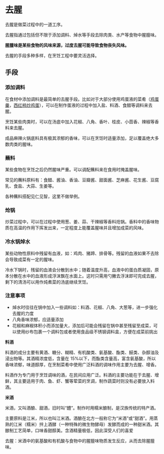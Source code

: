 # 去腥

去腥是做菜过程中的一道工序。

去腥指通过包括但不限于添加调料、焯水等手段去除肉类、水产等食物中腥膻味。

**腥膻味是某些食物的风味来源，过度去腥可能导致食物丧失风味。**

去腥的手段多种多样，在烹饪工程中要灵活选择。

## 手段

### 添加调料

在食材中添加调料是最简单的去腥手段。比如对于大部分使用鸡蛋液的菜肴（[鸡蛋羹](/dishes/vegetable_dish/鸡蛋羹/鸡蛋羹.md)，[西红柿炒鸡蛋](/dishes/vegetable_dish/西红柿炒鸡蛋.md)），可以在制作蛋液的过程中加入盐、料酒、食醋等调料来去腥。

烹饪某些肉类时，可以在汤底中加入花椒、八角、香叶、桂皮、小茴香、辣椒等香料来去腥。

成品麻辣火锅底料具有极其浓郁的香味，可以在烹饪时适量添加，足以覆盖绝大多数肉类的腥味。

### 蘸料

某些食物在烹饪之后仍然腥味严重。可以调配蘸料来在食用时掩盖腥味。

常见的蘸料原料有：食醋、酱油、香油、豆瓣酱、甜面酱、芝麻酱、花生酱、豆腐乳、食盐、大蒜、生姜等。

各种蘸料搭配见仁见智，这里不做举例。

### 炝锅

炒菜过程中，可以在过程中使用葱、姜、蒜、干辣椒等香料炝锅。香料中的香味物质在高温的作用下挥发出来，一定程度上能覆盖腥味并且增加成菜的风味。

### 冷水锅焯水

某些动物性原料中残留有血液，如：鸡肉、猪蹄、排骨等。残留的血液如果不去除会导致成菜有一定的腥味。

冷水下锅时，残留的血液会分散到水中；随着温度升高，血液中的蛋白质凝固，原本分散在水中的血液形成浮沫飘在水面上。这时只需用勺撇去浮沫即可完成去腥，剩下的清汤可以用作炖煮菜的汤底继续烹饪。

### 注意事项

- 焯水时往往在锅中加入一些调料如：料酒、花椒、八角、大葱等，进一步强化去腥的力度
- 八角香味浓郁，应适量添加
- 花椒和麻椒体积小而添加量大，添加后可能会残留在锅中甚至残留至成菜，可以使用纱布包裹一个调料包或者使用食品级不锈钢调料盒，方便在成菜前挑出

**料酒**

料酒的成分主要有黄酒、糖分、糊精、有机酸类、氨基酸、酯类、醛类、杂醇油及浸出物等。其酒精浓度低，含量在 15%以下，而酯类含量高，富含氨基酸，所以香味浓郁，味道醇厚，在烹制菜肴中使用广泛料酒的调味作用主要为去腥、增香。

料酒作为专门用于烹饪调味的酒，在民间应用广泛。料酒的主要功能在于去腥、增鲜，其主要适用于肉、鱼、虾、蟹等荤菜的烹调，制作蔬菜时则没有必要放入料酒。

**米酒**

米酒，又叫酒酿、甜酒，旧时叫“醴”。制作时用糯米酿制，是汉族传统的特产酒。

主要原料是江米，所以也叫江米酒。酒酿在北方一般称它为“米酒”或“甜酒”。用蒸熟的江米（糯米）拌上酒酵（一种特殊的微生物酵母）发酵而成的一种甜米酒。其酿制工艺简单，口味香甜醇美。含酒精量极低，因此深受人们的喜爱

去腥：米酒中的氨基酸和有机酸与食物中的腥膻味物质发生反应，从而去除腥膻味。
